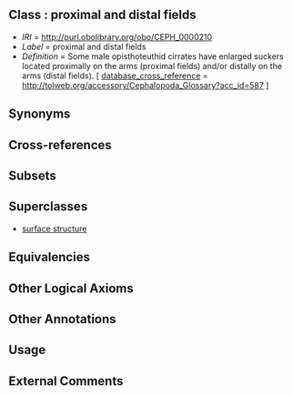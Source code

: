 
## Class : proximal and distal fields

 * *IRI* = http://purl.obolibrary.org/obo/CEPH_0000210
 * *Label* = proximal and distal fields
 * *Definition* = Some male opisthoteuthid cirrates have enlarged suckers located proximally on the arms (proximal fields) and/or distally on the arms (distal fields). [ [database_cross_reference](../../ef/oboInOwl#hasDbXref.md) = http://tolweb.org/accessory/Cephalopoda_Glossary?acc_id=587 ]

## Synonyms


## Cross-references


## Subsets


## Superclasses

 * [surface structure](../../UBERON/02/UBERON_0003102.md)

## Equivalencies


## Other Logical Axioms


## Other Annotations


## Usage


## External Comments

